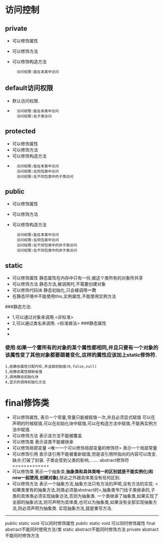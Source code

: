 访问控制
===========
private
-------
* 可以修饰属性
* 可以修饰方法
* 可以修饰构造方法
 
		访问权限:能在本类中访问

default访问权限
--------------
* 默认访问权限.
* 		
		访问权限:能在本类中访问	
		访问权限:在子类访问

protected
---------
* 可以修饰属性
* 可以修饰方法
* 可以修饰构造方法
* 
		访问权限:能在本类中访问
		访问权限:在同包类中访问
		访问权限:在不同包类中的子类访问

public
---------
* 可以修饰属性
* 可以修饰方法
* 可以修饰构造方法

		访问权限:能在本类中访问
		访问权限:在同包类中访问
		访问权限:在不同包类中的非子类访问
		访问权限:在不同包类中的非子类访问	
static
------
* 可以修饰属性		静态属性在内存中只有一份,被这个类所有的对象所共享
* 可以修饰方法		静态方法,被调用时,不需要创建对象
* 可以修饰代码块		静态初始化,只会被调用**一次**
* 在静态环境中不能使用this,实例属性,不能使用实例方法

###静态方法:
* 1,可以通过对象来调用.<非标准>
* 2,可以通过类名来调用. <标准做法>
###静态属性
* 
*
### 使用:如果一个雷所有的对象的某个属性都相同,并且只要有一个对象的该属性变了其他对象都要跟着变化,这样的属性应该加上static修饰符.

	1,给静态属性分配内存,并且赋初始值(0,false,null)
	2,给静态属性赋缺省值
	3,调用静态初始化块
	4,显示的调用初始化方法

final修饰类
=============
* 可以修饰属性,    表示一个常量,常量只能被赋值一次,并且必须显式赋值
	可以在声明的时候赋值,可以在初始化块中赋值,可以在构造方法中赋值,不能再实例方法中赋值.
* 可以修饰方法     表示该方法不能被覆盖
* 可以修饰类		  表示该类不能被继承
* 可以修饰局部变量  <唯一一个可以修饰局部变量的修饰符> 表示一个局部常量
* 可以修饰引用     表示该引用不能被重新赋值,但是该引用所指向的内容可以改变. 
	缺点:打破了封装. 子类会受到父类的影响,.......
abstract修饰符
=============
* 可以修饰类	     表示一个抽象类,**抽象类和具体类唯一的区别就是不能实例化(和new一起使用,创建对象)**,除此之外跟具体类没有任何区别.
* 可以修饰方法    表示一个抽象方法,抽象方法只有方法的声明,没有方法的实现. 
	<如果类里有的抽象方法,则类必须是abstract的>,抽象类专门给子类继承的,子类的具体类必须实现抽象访法,否则为抽象类.
	一个类继承了抽象类,如果实现了全部的抽象访法,则可声明为具体类,也可以为抽象类,如果没有全部实现抽象方法,则必须声明为抽象类.
	实现抽象方法,就是重写方法.

-------------------------------------
public static void 可以同时修饰属性
public static void 可以同时修饰属性 
final  abstract不能同时使用方法/类
static abstract不能同时修饰方法
private abstract不能同时修饰方法